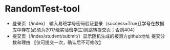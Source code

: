 # RandomTest-tool

 - 登录页（/index） 输入易班学号密码验证登录（success=True且学号在数据库中存在(必须为2017级实验班学生)则跳转提交页；否则404）
 - 提交页（/index/student/submit/）显示随机生成的被测方github地址 提交分数和理由 【仅可提交一次，确认后不可修改】
